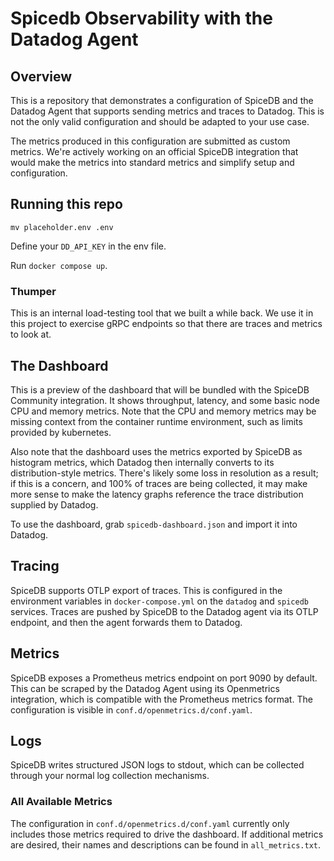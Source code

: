 # Spicedb Observability with the Datadog Agent

## Overview
This is a repository that demonstrates a configuration of SpiceDB and the Datadog Agent
that supports sending metrics and traces to Datadog. This is not the only valid configuration
and should be adapted to your use case.

The metrics produced in this configuration are submitted as custom metrics. We're actively working
on an official SpiceDB integration that would make the metrics into standard metrics and simplify
setup and configuration.

## Running this repo
```
mv placeholder.env .env
```

Define your `DD_API_KEY` in the env file.

Run `docker compose up`.

### Thumper
This is an internal load-testing tool that we built a while back. We use it in this project to
exercise gRPC endpoints so that there are traces and metrics to look at.

## The Dashboard
This is a preview of the dashboard that will be bundled with the SpiceDB Community integration.
It shows throughput, latency, and some basic node CPU and memory metrics. Note that the CPU and memory
metrics may be missing context from the container runtime environment, such as limits provided by kubernetes.

Also note that the dashboard uses the metrics exported by SpiceDB as histogram metrics, which Datadog then internally
converts to its distribution-style metrics. There's likely some loss in resolution as a result; if this is a concern,
and 100% of traces are being collected, it may make more sense to make the latency graphs reference the trace
distribution supplied by Datadog.

To use the dashboard, grab `spicedb-dashboard.json` and import it into Datadog.

## Tracing
SpiceDB supports OTLP export of traces. This is configured in the environment variables in `docker-compose.yml` on
the `datadog` and `spicedb` services. Traces are pushed by SpiceDB to the Datadog agent via its OTLP endpoint,
and then the agent forwards them to Datadog.

## Metrics
SpiceDB exposes a Prometheus metrics endpoint on port 9090 by default. This can be scraped by the Datadog Agent
using its Openmetrics integration, which is compatible with the Prometheus metrics format. The configuration is
visible in `conf.d/openmetrics.d/conf.yaml`.

## Logs
SpiceDB writes structured JSON logs to stdout, which can be collected through your normal log collection mechanisms.

### All Available Metrics
The configuration in `conf.d/openmetrics.d/conf.yaml` currently only includes those metrics required to drive the dashboard.
If additional metrics are desired, their names and descriptions can be found in `all_metrics.txt`.
